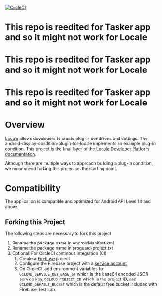 [![CircleCI](https://circleci.com/gh/twofortyfouram/android-display-condition-plugin-for-locale.svg?style=svg)](https://circleci.com/gh/twofortyfouram/android-display-condition-plugin-for-locale)

# This repo is reedited for Tasker app and so it might not work for Locale
# This repo is reedited for Tasker app and so it might not work for Locale
# This repo is reedited for Tasker app and so it might not work for Locale

# Overview
[Locale](https://play.google.com/store/apps/details?id=com.twofortyfouram.locale) allows developers to create plug-in conditions and settings.  The android-display-condition-plugin-for-locale implements an example plug-in condition.  This project is the final layer of the [Locale Developer Platform documentation](http://www.twofortyfouram.com/developer).

Although there are multiple ways to approach building a plug-in condition, we recommend forking this project as the starting point.


# Compatibility
The application is compatible and optimized for Android API Level 14 and above.


## Forking this Project
The following steps are necessary to fork this project

1. Rename the package name in AndroidManifest.xml
1. Rename the package name in proguard-project.txt
1. Optional: For CircleCI continous integration (CI)
    1. Create a [Firebase](https://firebase.google.com) project
    1. Configure the Firebase project with a [service account](https://firebase.google.com/docs/test-lab/continuous)
    1. On CircleCI, add environment variables for `GCLOUD_SERVICE_KEY_BASE_64` which is the base64 encoded JSON service key,  `GCLOUD_PROJECT_ID` which is the project ID, and `GCLOUD_DEFAULT_BUCKET` which is the default free bucket included with Firebase Test Lab.
